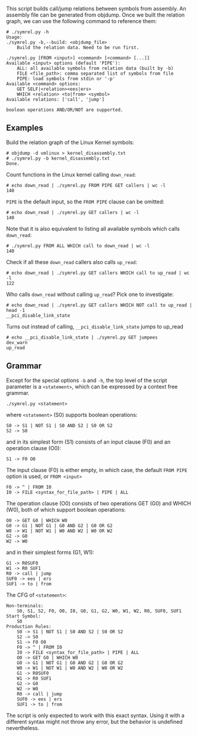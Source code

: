 This script builds call/jump relations between symbols from assembly. An assembly file can be generated from objdump. Once we built the relation graph, we can use the following command to reference them:
```
# ./symrel.py -h
Usage:
./symrel.py -b,--build: <objdump_file>
    Build the relation data. Need to be run first.

./symrel.py [FROM <input>] <command> [<command> [...]]
Available <input> options (default 'PIPE'):
    ALL: all available symbols from relation data (built by -b)
    FILE <file_path>: comma separated list of symbols from file
    PIPE: load symbols from stdin or '-p'
Available <command> options:
    GET SELF|<relation><ees|ers>
    WHICH <relation> <to|from> <symbol>
Available relations: ['call', 'jump']

boolean operations AND/OR/NOT are supported.
```

## Examples
Build the relation graph of the Linux Kernel symbols:
```
# objdump -d vmlinux > kernel_disassembly.txt
# ./symrel.py -b kernel_disassembly.txt 
Done.
```

Count functions in the Linux kernel calling `down_read`:  
```
# echo down_read | ./symrel.py FROM PIPE GET callers | wc -l
140
```

`PIPE` is the default input, so the `FROM PIPE` clause can be omitted:
```
# echo down_read | ./symrel.py GET callers | wc -l
140
```

Note that it is also equivalent to listing all available symbols which calls `down_read`:
```
# ./symrel.py FROM ALL WHICH call to down_read | wc -l
140
```

Check if all these `down_read` callers also calls  `up_read`:
```
# echo down_read | ./symrel.py GET callers WHICH call to up_read | wc -l
122
```

Who calls `down_read` without calling `up_read`? Pick one to investigate:
```
# echo down_read | ./symrel.py GET callers WHICH NOT call to up_read | head -1
__pci_disable_link_state
```

Turns out instead of calling, `__pci_disable_link_state` jumps to up_read
```
# echo __pci_disable_link_state | ./symrel.py GET jumpees
dev_warn
up_read
```

## Grammar
Except for the special options `-b` and `-h`, the top level of the script parameter is a `<statement>`, which can be expressed by a context free grammar.
```
./symrel.py <statement>
```
where `<statement>` (S0) supports boolean operations:
```
S0 -> S1 | NOT S1 | S0 AND S2 | S0 OR S2
S2 -> S0
```
and in its simplest form (S1) consists of an input clause (F0) and an operation clause (O0):
```
S1 -> F0 O0
```
The input clause (F0) is either empty, in which case, the default `FROM PIPE` option is used, or `FROM <input>`
```
F0 -> ^ | FROM I0
I0 -> FILE <syntax_for_file_path> | PIPE | ALL
```
The operation clause (O0) consists of two operations GET (G0) and WHICH (W0), both of which support boolean operations:
```
O0 -> GET G0 | WHICH W0
G0 -> G1 | NOT G1 | G0 AND G2 | G0 OR G2
W0 -> W1 | NOT W1 | W0 AND W2 | W0 OR W2
G2 -> G0
W2 -> W0
```
and in their simplest forms (G1, W1):
```
G1 -> R0SUF0
W1 -> R0 SUF1
R0 -> call | jump
SUF0 -> ees | ers
SUF1 -> to | from
```

The CFG of `<statement>`:
```
Non-terminals:
	S0, S1, S2, F0, O0, I0, G0, G1, G2, W0, W1, W2, R0, SUF0, SUF1
Start Symbol:
	S0
Production Rules:
	S0 -> S1 | NOT S1 | S0 AND S2 | S0 OR S2
	S2 -> S0
	S1 -> F0 O0
	F0 -> ^ | FROM I0
	I0 -> FILE <syntax_for_file_path> | PIPE | ALL
	O0 -> GET G0 | WHICH W0
	G0 -> G1 | NOT G1 | G0 AND G2 | G0 OR G2
	W0 -> W1 | NOT W1 | W0 AND W2 | W0 OR W2
	G1 -> R0SUF0
	W1 -> R0 SUF1
	G2 -> G0
	W2 -> W0
	R0 -> call | jump
	SUF0 -> ees | ers
	SUF1 -> to | from
```

The script is only expected to work with this exact syntax. Using it with a different syntax might not throw any error, but the behavior is undefined nevertheless.
